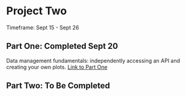 # Project Two

Timeframe: Sept 15 - Sept 26 <br/>

## Part One: Completed Sept 20
Data management fundamentals: independently accessing an API and creating your own plots. [Link to Part One](p2part1.md)<br/>

## Part Two: To Be Completed

